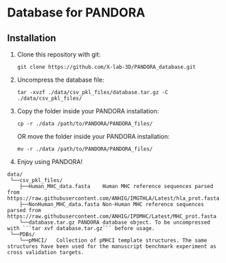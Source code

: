 # Database for PANDORA

## Installation


1) Clone this repository with git:
   ```
   git clone https://github.com/X-lab-3D/PANDORA_database.git
   ```
   
2) Uncompress the database file:
   ```
   tar -xvzf ./data/csv_pkl_files/database.tar.gz -C ./data/csv_pkl_files/
   ```

3) Copy the folder inside your PANDORA installation:
   ```
   cp -r ./data /path/to/PANDORA/PANDORA_files/
   ```
   OR move the folder inside your PANDORA installation:
   ```
   mv -r ./data /path/to/PANDORA/PANDORA_files/
   ```
   
4) Enjoy using PANDORA!

```
data/  
 └──csv_pkl_files/  
    ├──Human_MHC_data.fasta    Human MHC reference sequences parsed from https://raw.githubusercontent.com/ANHIG/IMGTHLA/Latest/hla_prot.fasta  
    ├──NonHuman_MHC_data.fasta Non-Human MHC reference sequences parsed from https://raw.githubusercontent.com/ANHIG/IPDMHC/Latest/MHC_prot.fasta  
    └──database.tar.gz PANDORA database object. To be uncompressed with ```tar xvf database.tar.gz``` before usage.  
 └──PDBs/  
    └──pMHCI/   Collection of pMHCI template structures. The same structures have been used for the manuscript benchmark experiment as cross validation targets.  
```
